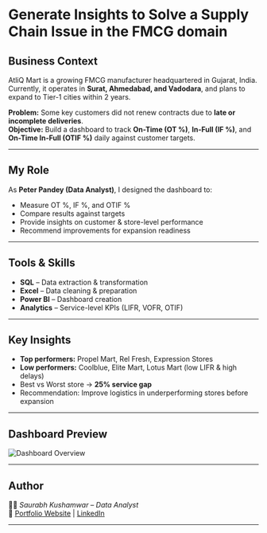 # Generate Insights to Solve a Supply Chain Issue in the FMCG domain

## Business Context  
AtliQ Mart is a growing FMCG manufacturer headquartered in Gujarat, India. Currently, it operates in **Surat, Ahmedabad, and Vadodara**, and plans to expand to Tier-1 cities within 2 years.  

**Problem:** Some key customers did not renew contracts due to **late or incomplete deliveries**.  
**Objective:** Build a dashboard to track **On-Time (OT %)**, **In-Full (IF %)**, and **On-Time In-Full (OTIF %)** daily against customer targets.  

---

## My Role  
As **Peter Pandey (Data Analyst)**, I designed the dashboard to:  
- Measure OT %, IF %, and OTIF %  
- Compare results against targets  
- Provide insights on customer & store-level performance  
- Recommend improvements for expansion readiness  

---

## Tools & Skills  
- **SQL** – Data extraction & transformation  
- **Excel** – Data cleaning & preparation  
- **Power BI** – Dashboard creation  
- **Analytics** – Service-level KPIs (LIFR, VOFR, OTIF)  

---

## Key Insights  
- **Top performers:** Propel Mart, Rel Fresh, Expression Stores  
- **Low performers:** Coolblue, Elite Mart, Lotus Mart (low LIFR & high delays)  
- Best vs Worst store → **25% service gap**  
- Recommendation: Improve logistics in underperforming stores before expansion  

---

## Dashboard Preview  
![Dashboard Overview](<img width="1370" height="772" alt="image" src="https://github.com/user-attachments/assets/0e2e69b8-9c79-4e23-a1ab-bd73cd00ce54" />
)  

---

## Author  
👨‍💻 *Saurabh Kushamwar – Data Analyst*  
🔗 [Portfolio Website](your-portfolio-link) | [LinkedIn](your-linkedin-link)  

---
